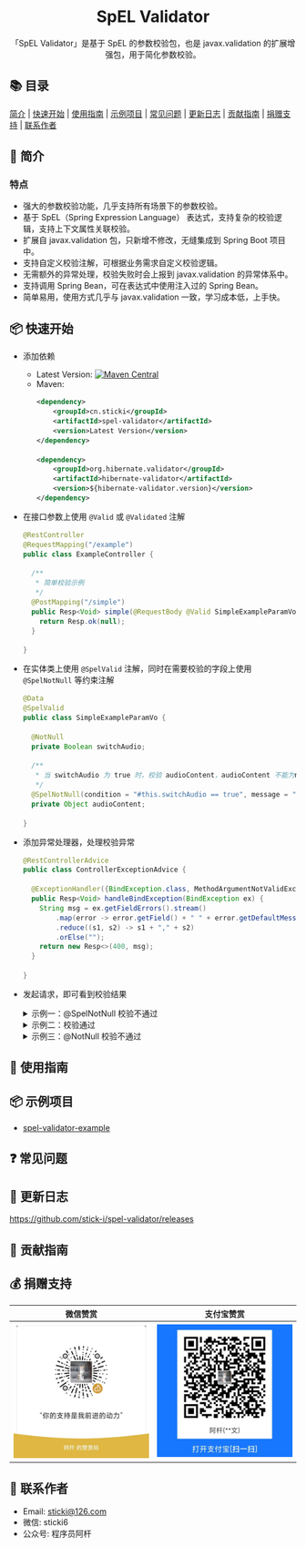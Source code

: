 <h1 align="center">SpEL Validator</h1>

<div align="center">

「SpEL Validator」是基于 SpEL 的参数校验包，也是 javax.validation 的扩展增强包，用于简化参数校验。

</div>

## 📚 目录

[简介](#-简介) |
[快速开始](#-快速开始) | [使用指南](#-使用指南) | [示例项目](#-示例项目) | [常见问题](#-常见问题) |
[更新日志](#-更新日志) | [贡献指南](#-贡献指南) | [捐赠支持](#-捐赠支持) | [联系作者](#-联系作者)

## 📝 简介



### 特点

- 强大的参数校验功能，几乎支持所有场景下的参数校验。
- 基于 SpEL（Spring Expression Language） 表达式，支持复杂的校验逻辑，支持上下文属性关联校验。
- 扩展自 javax.validation 包，只新增不修改，无缝集成到 Spring Boot 项目中。
- 支持自定义校验注解，可根据业务需求自定义校验逻辑。
- 无需额外的异常处理，校验失败时会上报到 javax.validation 的异常体系中。
- 支持调用 Spring Bean，可在表达式中使用注入过的 Spring Bean。
- 简单易用，使用方式几乎与 javax.validation 一致，学习成本低，上手快。

## 📦 快速开始

- 添加依赖
  - Latest
    Version: [![Maven Central](https://img.shields.io/maven-central/v/cn.sticki/spel-validator.svg)](https://search.maven.org/search?q=g:cn.sticki%20a:spel-validator)
  - Maven:
    ```xml
    <dependency>
        <groupId>cn.sticki</groupId>
        <artifactId>spel-validator</artifactId>
        <version>Latest Version</version>
    </dependency>
    
    <dependency>
        <groupId>org.hibernate.validator</groupId>
        <artifactId>hibernate-validator</artifactId>
        <version>${hibernate-validator.version}</version>
    </dependency>
    ```

- 在接口参数上使用 `@Valid` 或 `@Validated` 注解

  ```java
  @RestController
  @RequestMapping("/example")
  public class ExampleController {
  
    /**
     * 简单校验示例
     */
    @PostMapping("/simple")
    public Resp<Void> simple(@RequestBody @Valid SimpleExampleParamVo simpleExampleParamVo) {
      return Resp.ok(null);
    }

  }
  ```

- 在实体类上使用 `@SpelValid` 注解，同时在需要校验的字段上使用 `@SpelNotNull` 等约束注解

  ```java
  @Data
  @SpelValid
  public class SimpleExampleParamVo {
  
    @NotNull
    private Boolean switchAudio;
  
    /**
     * 当 switchAudio 为 true 时，校验 audioContent，audioContent 不能为null
     */
    @SpelNotNull(condition = "#this.switchAudio == true", message = "语音内容不能为空")
    private Object audioContent;

  }
  ```

- 添加异常处理器，处理校验异常

  ```java
  @RestControllerAdvice
  public class ControllerExceptionAdvice {

    @ExceptionHandler({BindException.class, MethodArgumentNotValidException.class})
    public Resp<Void> handleBindException(BindException ex) {
      String msg = ex.getFieldErrors().stream()
          .map(error -> error.getField() + " " + error.getDefaultMessage())
          .reduce((s1, s2) -> s1 + "," + s2)
          .orElse("");
      return new Resp<>(400, msg);
    }
  
  }
  ```

- 发起请求，即可看到校验结果
  <details>
  <summary>示例一：@SpelNotNull 校验不通过</summary>

  - 请求体：

    ```json
    {
      "switchAudio": true,
      "audioContent": null
    }
    ```

  - 响应体
    ```json
    {
      "code": 400,
      "message": "audioContent 语音内容不能为空",
      "data": null
    }
    ```

  </details>

  <details>
  <summary>示例二：校验通过</summary>

  - 请求体
    ```json
    {
      "switchAudio": false,
      "audioContent": null
    }
    ```

  - 响应体
    ```json
    {
      "code": 200,
      "message": "成功",
      "data": null
    }
    ```

  </details>

  <details>
  <summary>示例三：@NotNull 校验不通过</summary>

  - 请求体
    ```json
    {
      "switchAudio": null,
      "audioContent": null
    }
    ```

  - 响应体
    ```json
    {
      "code": 400,
      "message": "switchAudio 不能为null",
      "data": null
    }
    ```
  </details>

## 📖 使用指南

## 📦 示例项目

- [spel-validator-example](https://github.com/stick-i/spel-validator-example)

## ❓ 常见问题

## 📅 更新日志

https://github.com/stick-i/spel-validator/releases

## 🤝 贡献指南

## 💰 捐赠支持

| 微信赞赏                                                 | 支付宝赞赏                                            |
|------------------------------------------------------|--------------------------------------------------|
| ![微信](./document/image/wechat-appreciation-code.jpg) | ![支付宝](./document/image/alipay-receipt-code.jpg) |

## 📧 联系作者

- Email: sticki@126.com
- 微信: sticki6
- 公众号: 程序员阿杆
